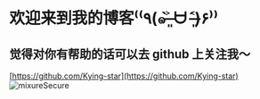 # 欢迎来到我的博客⁽⁽٩(๑˃̶͈̀ ᗨ ˂̶͈́)۶⁾⁾

## 觉得对你有帮助的话可以去 github 上关注我～

[https://github.com/Kying-star](https://github.com/Kying-star)
<img :src="$withBase('/img/looker.jpg')" alt="mixureSecure">
